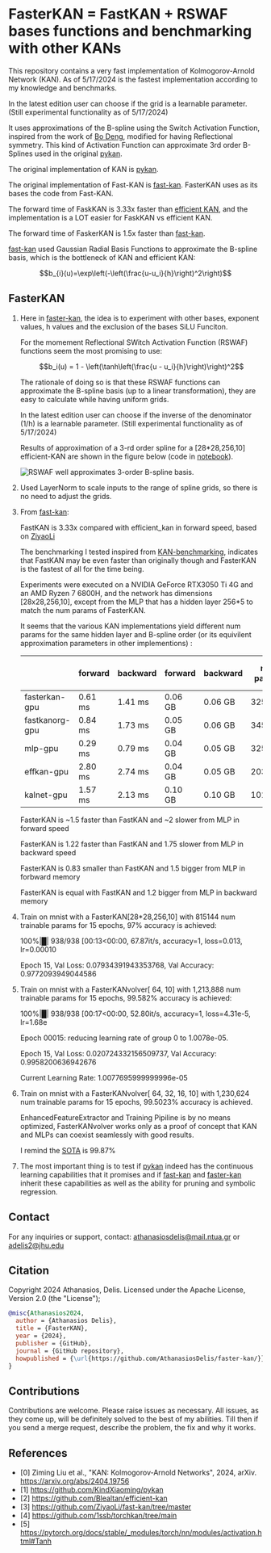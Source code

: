 # FasterKAN = FastKAN + RSWAF bases functions and benchmarking with other KANs
  
This repository contains a very fast implementation of Kolmogorov-Arnold Network (KAN). As of 5/17/2024 is the fastest implementation according to my knowledge and benchmarks.

In the latest edition user can choose if the grid is a learnable parameter. (Still experimental functionality as of 5/17/2024)

It uses approximations of the B-spline using the Switch Activation Function, inspired from the work of [Bo Deng](https://digitalcommons.unl.edu/mathfacpub/68/),
modified for having Reflectional symmetry. This kind of Activation Function can approximate 3rd order B-Splines used in the original [pykan](https://github.com/KindXiaoming/pykan).


The original implementation of KAN is [pykan](https://github.com/KindXiaoming/pykan).

The original implementation of Fast-KAN is [fast-kan](https://github.com/ZiyaoLi/fast-kan). FasterKAN uses as its bases the code from Fast-KAN.

The forward time of FaskKAN is 3.33x faster than [efficient KAN](https://github.com/Blealtan/efficient-kan), and the implementation is a LOT easier for FaskKAN vs efficient KAN.

The forward time of FaskerKAN is 1.5x faster than [fast-kan](https://github.com/ZiyaoLi/fast-kan).



[fast-kan](https://github.com/ZiyaoLi/fast-kan) used Gaussian Radial Basis Functions to approximate the B-spline basis, which is the bottleneck of KAN and efficient KAN:

$$b_{i}(u)=\exp\left(-\left(\frac{u-u_i}{h}\right)^2\right)$$

## FasterKAN
1. Here in [faster-kan](https://github.com/AthanasiosDelis/faster-kan), the idea is to experiment with other bases, exponent values, h values and the exclusion of the bases SiLU Funciton.

    For the momement Reflectional SWitch Activation Function (RSWAF) functions seem the most promising to use:

    $$b_i(u) = 1 - \left(\tanh\left(\frac{u - u_i}{h}\right)\right)^2$$


    The rationale of doing so is that these RSWAF functions can approximate the B-spline basis (up to a linear transformation), they are easy to calculate while having uniform grids.
	
    In the latest edition user can choose if the inverse of the denominator (1/h) is a learnable parameter. (Still experimental functionality as of 5/17/2024)
  
    Results of approximation of a 3-rd order spline for a [28*28,256,10] efficient-KAN are shown in the figure below (code in [notebook](draw_spline_basis.ipynb)). 

    ![RSWAF well approximates 3-order B-spline basis.](https://github.com/AthanasiosDelis/faster-kan/blob/master/img/compare_basis.png)


2. Used LayerNorm to scale inputs to the range of spline grids, so there is no need to adjust the grids.

3. From [fast-kan](https://github.com/ZiyaoLi/fast-kan):

    FastKAN is 3.33x compared with efficient_kan in forward speed, based on [ZiyaoLi](https://github.com/ZiyaoLi)

    The benchmarking I tested inspired from [KAN-benchmarking](https://github.com/Jerry-Master/KAN-benchmarking),
    indicates that FastKAN may be even faster than originally though and FasterKAN is the fastest of all for the time being.

    Experiments were executed on a NVIDIA GeForce RTX3050 Ti 4G and an AMD Ryzen 7 6800H, and the network has dimensions [28x28,256,10],
    except from the MLP that has a hidden layer 256*5 to match the num params of FasterKAN.

    It seems that the various KAN implementations yield different num params for the same hidden layer and B-spline order (or its equivilent approximation parameters in other implementions) :

    |                 | forward	 | backward	 | forward	 | backward	 | num params	 | num trainable params	 |
    |-----------------|----------|-----------|-----------|-----------|-----------|-----------|
    | fasterkan-gpu     | 0.61 ms	 | 1.41 ms	 | 0.06 GB	 | 0.06 GB	 | 3254336	 | 3254304	 |
    | fastkanorg-gpu     | 0.84 ms	 | 1.73 ms	 | 0.05 GB	 | 0.06 GB	 | 3457866	 | 3457834	 |
    | mlp-gpu     | 0.29 ms	 | 0.79 ms	 | 0.04 GB	 | 0.05 GB	 | 3256330	 | 3256330	 |
    | effkan-gpu     | 2.80 ms	 | 2.74 ms	 | 0.04 GB	 | 0.05 GB	 | 2032640	 | 2032640	 |
    | kalnet-gpu     | 1.57 ms	 | 2.13 ms	 | 0.10 GB	 | 0.10 GB	 | 1016852	 | 1016852	 |

    FasterKAN is ~1.5 faster than FastKAN and ~2 slower from MLP in forward speed

    FasterKAN is 1.22 faster than FastKAN and 1.75 slower from MLP in backward speed

    FasterKAN is 0.83 smaller than FastKAN and 1.5 bigger from MLP in forbward memory

    FasterKAN is equal with FastKAN and 1.2 bigger from MLP in backward memory

4. Train on mnist with a FasterKAN[28*28,256,10] with 815144 num trainable params for 15 epochs, 97% accuracy is achieved:

    100%|█| 938/938 [00:13<00:00, 67.87it/s, accuracy=1, loss=0.013, lr=0.00010

    Epoch 15, Val Loss: 0.07934391943353768, Val Accuracy: 0.9772093949044586

5. Train on mnist with a FasterKANvolver[ 64, 10] with 1,213,888 num trainable params for 15 epochs,  99.582% accuracy is achieved:
 
    100%|█| 938/938 [00:17<00:00, 52.80it/s, accuracy=1, loss=4.31e-5, lr=1.68e

    Epoch 00015: reducing learning rate of group 0 to 1.0078e-05.

    Epoch 15, Val Loss: 0.020724332156509737, Val Accuracy: 0.9958200636942676

    Current Learning Rate: 1.0077695999999996e-05
 
6. Train on mnist with a FasterKANvolver[ 64, 32, 16, 10] with 1,230,624 num trainable params for 15 epochs, 99.5023% accuracy is achieved.

    EnhancedFeatureExtractor and Training Pipiline is by no means optimized, FasterKANvolver works only as a proof of concept that KAN and MLPs can coexist seamlessly with good results.

    I remind the [SOTA](https://paperswithcode.com/paper/a-branching-and-merging-convolutional-network) is 99.87% 

7. The most important thing is to test if [pykan](https://github.com/KindXiaoming/pykan) indeed has the continuous learning capabilities that it promises and if [fast-kan](https://github.com/ZiyaoLi/fast-kan) and [faster-kan](https://github.com/AthanasiosDelis/faster-kan) inherit these capabilities as well as the ability for pruning and symbolic regression.

## Contact

For any inquiries or support, contact: athanasiosdelis@mail.ntua.gr or adelis2@jhu.edu

## Citation

Copyright 2024 Athanasios, Delis. Licensed under the Apache License, Version 2.0 (the "License");

```bibtex
@misc{Athanasios2024,
  author = {Athanasios Delis},
  title = {FasterKAN},
  year = {2024},
  publisher = {GitHub},
  journal = {GitHub repository},
  howpublished = {\url{https://github.com/AthanasiosDelis/faster-kan/}}
}
```

## Contributions

Contributions are welcome. Please raise issues as necessary. All issues, as they come up, will be definitely solved to the best of my abilities. Till then if you send a merge request, describe the problem, the fix and why it works.

## References

- [0] Ziming Liu et al., "KAN: Kolmogorov-Arnold Networks", 2024, arXiv. https://arxiv.org/abs/2404.19756
- [1] https://github.com/KindXiaoming/pykan
- [2] https://github.com/Blealtan/efficient-kan
- [3] https://github.com/ZiyaoLi/fast-kan/tree/master
- [4] https://github.com/1ssb/torchkan/tree/main
- [5] https://pytorch.org/docs/stable/_modules/torch/nn/modules/activation.html#Tanh
